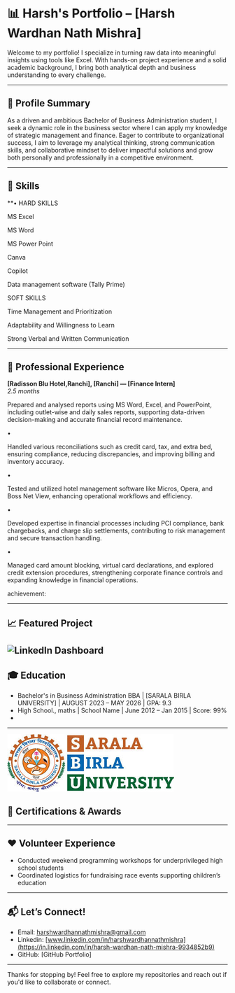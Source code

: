 # 📊 Harsh's Portfolio – [Harsh Wardhan Nath Mishra]

Welcome to my portfolio! I specialize in turning raw data into meaningful insights using tools like Excel. With hands-on project experience and a solid academic background, I bring both analytical depth and business understanding to every challenge.

---

## 👤 Profile Summary

As a driven and ambitious Bachelor of Business Administration student, I seek a dynamic role in the business sector where I can apply my knowledge of strategic management and finance. 
Eager to contribute to organizational success, I aim to leverage my analytical thinking, strong communication skills, and collaborative mindset to deliver impactful solutions and grow both personally and professionally in a competitive environment.

---

## 🧠 Skills

**•
HARD SKILLS

MS Excel

MS Word 

MS Power Point

Canva

Copilot

Data management software (Tally Prime)

SOFT SKILLS

Time Management and Prioritization

Adaptability and Willingness to Learn

Strong Verbal and Written Communication

---

## 💼 Professional Experience

**[Radisson Blu Hotel,Ranchi], [Ranchi] — [Finance Intern]**  
*2.5 months*

Prepared and analysed reports using MS Word, Excel, and PowerPoint, including outlet-wise and daily sales reports, supporting data-driven decision-making and accurate financial record maintenance.

•

Handled various reconciliations such as credit card, tax, and extra bed, ensuring compliance, reducing discrepancies, and improving billing and inventory accuracy.

•

Tested and utilized hotel management software like Micros, Opera, and Boss Net View, enhancing operational workflows and efficiency.

•

Developed expertise in financial processes including PCI compliance, bank chargebacks, and charge slip settlements, contributing to risk management and secure transaction handling.

•

Managed card amount blocking, virtual card declarations, and explored credit extension procedures, strengthening corporate finance controls and expanding knowledge in financial operations.

achievement: 

---

## 📈 Featured Project



![LinkedIn Dashboard](/images/image1.png)
---

## 🎓 Education

- Bachelor's in Business Administration BBA | [SARALA BIRLA UNIVERSITY] | AUGUST 2023 – MAY 2026 | GPA: 9.3
- High School., maths | School Name | June 2012 – Jan 2015 | Score: 99%
-
---
![image alt](https://github.com/harshwardhannathmishra-boop/harshwardhan.github.io/blob/main/IMAGES/download.jpeg?raw=true)

## 📜 Certifications & Awards



---

## ❤️ Volunteer Experience

- Conducted weekend programming workshops for underprivileged high school students
- Coordinated logistics for fundraising race events supporting children’s education

---

## 📬 Let’s Connect!

- Email: [harshwardhannathmishra@gmail.com](harshwardhannathmishra@gmail.com)
- Linkedin: [www.linkedin.com/in/harshwardhannathmishra](https://in.linkedin.com/in/harsh-wardhan-nath-mishra-9934852b9)
- GitHub: [GitHub Portfolio]

---

Thanks for stopping by! Feel free to explore my repositories and reach out if you'd like to collaborate or connect.

